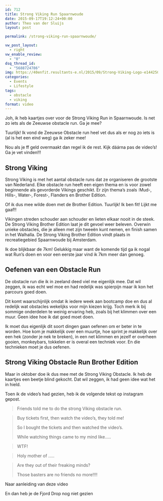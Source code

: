 ```yaml
---
id: 712
title: Strong Viking Run Spaarnwoude
date: 2015-09-17T19:12:24+00:00
author: Theo van der Sluijs
layout: post

permalink: /strong-viking-run-spaarnwoude/

vw_post_layout:
  - right
vw_enable_review:
  - "0"
dsq_thread_id:
  - "5688724786"
img: https://40enfit.resultants-e.nl/2015/09/Strong-Viking-Logo-e1442509846568.jpg
categories:
  - Events
  - Lifestyle
tags:
  - obstacle
  - viking
format: video
---
```

Joh, ik heb kaartjes over voor de Strong Viking Run in Spaarnwoude. Is net zo iets als de Zeeuwse obstacle run. Ga je mee?

Tuurlijk! Ik vond de Zeeuwse Obstacle run heel vet dus als er nog zo iets is (al is het een eind weg) ga ik zeker mee!

Nou als je ff geld overmaakt dan regel ik de rest. Kijk dáárna pas de video&#8217;s! Ga je vet vinden!!!

<!--more-->

## Strong Viking

Strong Viking is met het aantal obstacle runs dat ze organiseren de grootste van Nederland. Elke obstacle run heeft een eigen thema en is voor zowel beginnende als gevorderde Vikings geschikt. Er zijn thema&#8217;s zoals :Mud-, Hills-, Water-, Forest-, Flanders en Brother Edition.

Of ik dus mee wilde doen met de Brother Edition. Tuurlijk! Ik ben fit! Lijkt me gaaf!!

Vikingen streden schouder aan schouder en lieten elkaar nooit in de steek. De Strong Viking Brother Edition laat je dit gevoel weer beleven. Overwin unieke obstacles, die je alleen met zijn tweeën kunt nemen, en finish samen in het Walhalla. De Strong Viking Brother Edition vindt plaats in recreatiegebied Spaarnwoude bij Amsterdam.

Ik doe blijkbaar de 7km! Gelukkig maar want de komende tijd ga ik nogal wat Run&#8217;s doen en voor een eerste jaar vind ik 7km meer dan genoeg.

## Oefenen van een Obstacle Run

De obstacle run die ik in zeeland deed viel me eigenlijk mee. Dat wil zeggen, ik was echt wel moe en had redelijk was spierpijn maar ik kon het parcours goed doen.

Dit komt waarschijnlijk omdat ik iedere week aan bootcamp doe en dus al redelijk wat obstacles wekelijks voor mijn kiezen krijg. Toch merk ik bij sommige onderdelen te weinig ervaring heb, zoals bij het klimmen over een muur. Geen idee hoe ik dat goed moet doen.

Ik moet dus eigenlijk dit soort dingen gaan oefenen om er beter in te worden. Hoe kom je makkelijk over een muurtje, hoe sprint je makkelijk over een hek (zonder je nek te breken), in een net klimmen en jezelf er overheen gooien, monkeybars, tokkelen er is overal een techniek voor. En die technieken moet je dus oefenen.

## Strong Viking Obstacle Run Brother Edition

Maar in oktober doe ik dus mee met de Strong Viking Obstacle. Ik heb de kaartjes een beetje blind gekocht. Dat wil zeggen, ik had geen idee wat het in hield.

Toen ik de video&#8217;s had gezien, heb ik de volgende tekst op instagram gepost.

> Friends told me to do the strong Viking obstacle run.
  
> Buy tickets first, then watch the video&#8217;s, they told me!
> 
> So I bought the tickets and then watched the video&#8217;s.
> 
> While watching things came to my mind like&#8230;..
  
> WTF!
  
> Holy mother of &#8230;..
  
> Are they out of their freaking minds?
> 
> Those basters are no friends no more!!!!

Naar aanleiding van deze video
  


En dan heb je de Fjord Drop nog niet gezien